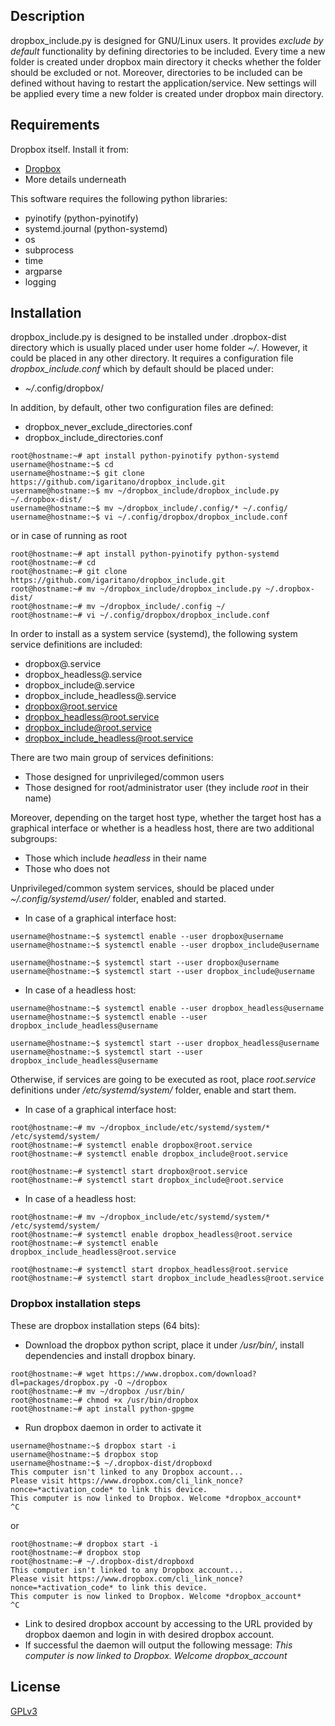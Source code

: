 ## Description
dropbox_include.py is designed for GNU/Linux users. It provides *exclude by default* functionality by defining directories to be included. Every time a new folder is created under dropbox main directory it checks whether the folder should be excluded or not. Moreover, directories to be included can be defined without having to restart the application/service. New settings will be applied every time a new folder is created under dropbox main directory.

## Requirements
Dropbox itself. Install it from:
* [Dropbox](https://www.dropbox.com/install)
* More details underneath

This software requires the following python libraries:
* pyinotify (python-pyinotify)
* systemd.journal (python-systemd)
* os
* subprocess
* time
* argparse
* logging

## Installation
dropbox_include.py is designed to be installed under .dropbox-dist directory which is usually placed under user home folder *~/*. However, it could be placed in any other directory.
It requires a configuration file *dropbox_include.conf* which by default should be placed under:
* *~/*.config/dropbox/

In addition, by default, other two configuration files are defined:
* dropbox_never_exclude_directories.conf
* dropbox_include_directories.conf

```shell
root@hostname:~# apt install python-pyinotify python-systemd
username@hostname:~$ cd
username@hostname:~$ git clone https://github.com/igaritano/dropbox_include.git
username@hostname:~$ mv ~/dropbox_include/dropbox_include.py ~/.dropbox-dist/
username@hostname:~$ mv ~/dropbox_include/.config/* ~/.config/
username@hostname:~$ vi ~/.config/dropbox/dropbox_include.conf
```
or in case of running as root
```shell
root@hostname:~# apt install python-pyinotify python-systemd
root@hostname:~# cd
root@hostname:~# git clone https://github.com/igaritano/dropbox_include.git
root@hostname:~# mv ~/dropbox_include/dropbox_include.py ~/.dropbox-dist/
root@hostname:~# mv ~/dropbox_include/.config ~/
root@hostname:~# vi ~/.config/dropbox/dropbox_include.conf
```

In order to install as a system service (systemd), the following system service definitions are included:
* dropbox@.service
* dropbox_headless@.service
* dropbox_include@.service
* dropbox_include_headless@.service
* dropbox@root.service
* dropbox_headless@root.service
* dropbox_include@root.service
* dropbox_include_headless@root.service

There are two main group of services definitions:
* Those designed for unprivileged/common users
* Those designed for root/administrator user (they include *root* in their name)

Moreover, depending on the target host type, whether the target host has a graphical interface or whether is a headless host, there are two additional subgroups:
* Those which include *headless* in their name
* Those who does not

Unprivileged/common system services, should be placed under *~/.config/systemd/user/* folder, enabled and started.
* In case of a graphical interface host:
```shell
username@hostname:~$ systemctl enable --user dropbox@username
username@hostname:~$ systemctl enable --user dropbox_include@username

username@hostname:~$ systemctl start --user dropbox@username
username@hostname:~$ systemctl start --user dropbox_include@username
```
* In case of a headless host:
```shell
username@hostname:~$ systemctl enable --user dropbox_headless@username
username@hostname:~$ systemctl enable --user dropbox_include_headless@username

username@hostname:~$ systemctl start --user dropbox_headless@username
username@hostname:~$ systemctl start --user dropbox_include_headless@username
```

Otherwise, if services are going to be executed as root, place *root.service* definitions under */etc/systemd/system/* folder, enable and start them.
* In case of a graphical interface host:
```shell
root@hostname:~# mv ~/dropbox_include/etc/systemd/system/* /etc/systemd/system/
root@hostname:~# systemctl enable dropbox@root.service
root@hostname:~# systemctl enable dropbox_include@root.service

root@hostname:~# systemctl start dropbox@root.service
root@hostname:~# systemctl start dropbox_include@root.service
```
* In case of a headless host:
```shell
root@hostname:~# mv ~/dropbox_include/etc/systemd/system/* /etc/systemd/system/
root@hostname:~# systemctl enable dropbox_headless@root.service
root@hostname:~# systemctl enable dropbox_include_headless@root.service

root@hostname:~# systemctl start dropbox_headless@root.service
root@hostname:~# systemctl start dropbox_include_headless@root.service
```

### Dropbox installation steps
These are dropbox installation steps (64 bits):
* Download the dropbox python script, place it under */usr/bin/*, install dependencies and install dropbox binary.
```shell
root@hostname:~# wget https://www.dropbox.com/download?dl=packages/dropbox.py -O ~/dropbox
root@hostname:~# mv ~/dropbox /usr/bin/
root@hostname:~# chmod +x /usr/bin/dropbox
root@hostname:~# apt install python-gpgme
```

* Run dropbox daemon in order to activate it
```shell
username@hostname:~$ dropbox start -i
username@hostname:~$ dropbox stop
username@hostname:~$ ~/.dropbox-dist/dropboxd
This computer isn't linked to any Dropbox account...
Please visit https://www.dropbox.com/cli_link_nonce?nonce=*activation_code* to link this device.
This computer is now linked to Dropbox. Welcome *dropbox_account*
^C
```
or
```shell
root@hostname:~# dropbox start -i
root@hostname:~# dropbox stop
root@hostname:~# ~/.dropbox-dist/dropboxd
This computer isn't linked to any Dropbox account...
Please visit https://www.dropbox.com/cli_link_nonce?nonce=*activation_code* to link this device.
This computer is now linked to Dropbox. Welcome *dropbox_account*
^C
```

* Link to desired dropbox account by accessing to the URL provided by dropbox daemon and login in with desired dropbox account.
* If successful the daemon will output the following message: *This computer is now linked to Dropbox. Welcome dropbox_account*


## License
[GPLv3](https://www.gnu.org/licenses/gpl-3.0.en.html)
